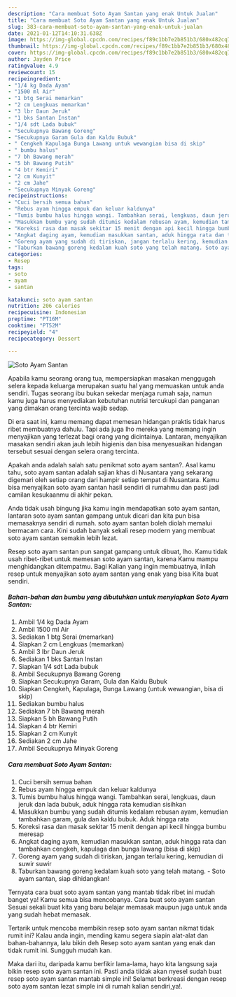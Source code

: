 ```yaml
---
description: "Cara membuat Soto Ayam Santan yang enak Untuk Jualan"
title: "Cara membuat Soto Ayam Santan yang enak Untuk Jualan"
slug: 383-cara-membuat-soto-ayam-santan-yang-enak-untuk-jualan
date: 2021-01-12T14:10:31.638Z
image: https://img-global.cpcdn.com/recipes/f89c1bb7e2b851b3/680x482cq70/soto-ayam-santan-foto-resep-utama.jpg
thumbnail: https://img-global.cpcdn.com/recipes/f89c1bb7e2b851b3/680x482cq70/soto-ayam-santan-foto-resep-utama.jpg
cover: https://img-global.cpcdn.com/recipes/f89c1bb7e2b851b3/680x482cq70/soto-ayam-santan-foto-resep-utama.jpg
author: Jayden Price
ratingvalue: 4.9
reviewcount: 15
recipeingredient:
- "1/4 kg Dada Ayam"
- "1500 ml Air"
- "1 btg Serai memarkan"
- "2 cm Lengkuas memarkan"
- "3 lbr Daun Jeruk"
- "1 bks Santan Instan"
- "1/4 sdt Lada bubuk"
- "Secukupnya Bawang Goreng"
- "Secukupnya Garam Gula dan Kaldu Bubuk"
- " Cengkeh Kapulaga Bunga Lawang untuk wewangian bisa di skip"
- " bumbu halus"
- "7 bh Bawang merah"
- "5 bh Bawang Putih"
- "4 btr Kemiri"
- "2 cm Kunyit"
- "2 cm Jahe"
- "Secukupnya Minyak Goreng"
recipeinstructions:
- "Cuci bersih semua bahan"
- "Rebus ayam hingga empuk dan keluar kaldunya"
- "Tumis bumbu halus hingga wangi. Tambahkan serai, lengkuas, daun jeruk dan lada bubuk, aduk hingga rata kemudian sisihkan"
- "Masukkan bumbu yang sudah ditumis kedalam rebusan ayam, kemudian tambahkan garam, gula dan kaldu bubuk. Aduk hingga rata"
- "Koreksi rasa dan masak sekitar 15 menit dengan api kecil hingga bumbu meresap"
- "Angkat daging ayam, kemudian masukkan santan, aduk hingga rata dan tambahkan cengkeh, kapulaga dan bunga lawang (bisa di skip)"
- "Goreng ayam yang sudah di tiriskan, jangan terlalu kering, kemudian di suwir suwir"
- "Taburkan bawang goreng kedalam kuah soto yang telah matang. Soto ayam santan, siap dihidangkan!"
categories:
- Resep
tags:
- soto
- ayam
- santan

katakunci: soto ayam santan 
nutrition: 206 calories
recipecuisine: Indonesian
preptime: "PT16M"
cooktime: "PT52M"
recipeyield: "4"
recipecategory: Dessert

---
```



![Soto Ayam Santan](https://img-global.cpcdn.com/recipes/f89c1bb7e2b851b3/680x482cq70/soto-ayam-santan-foto-resep-utama.jpg)

Apabila kamu seorang orang tua, mempersiapkan masakan menggugah selera kepada keluarga merupakan suatu hal yang memuaskan untuk anda sendiri. Tugas seorang ibu bukan sekedar menjaga rumah saja, namun kamu juga harus menyediakan kebutuhan nutrisi tercukupi dan panganan yang dimakan orang tercinta wajib sedap.

Di era  saat ini, kamu memang dapat memesan hidangan praktis tidak harus ribet membuatnya dahulu. Tapi ada juga lho mereka yang memang ingin menyajikan yang terlezat bagi orang yang dicintainya. Lantaran, menyajikan masakan sendiri akan jauh lebih higienis dan bisa menyesuaikan hidangan tersebut sesuai dengan selera orang tercinta. 



Apakah anda adalah salah satu penikmat soto ayam santan?. Asal kamu tahu, soto ayam santan adalah sajian khas di Nusantara yang sekarang digemari oleh setiap orang dari hampir setiap tempat di Nusantara. Kamu bisa menyajikan soto ayam santan hasil sendiri di rumahmu dan pasti jadi camilan kesukaanmu di akhir pekan.

Anda tidak usah bingung jika kamu ingin mendapatkan soto ayam santan, lantaran soto ayam santan gampang untuk dicari dan kita pun bisa memasaknya sendiri di rumah. soto ayam santan boleh diolah memalui bermacam cara. Kini sudah banyak sekali resep modern yang membuat soto ayam santan semakin lebih lezat.

Resep soto ayam santan pun sangat gampang untuk dibuat, lho. Kamu tidak usah ribet-ribet untuk memesan soto ayam santan, karena Kamu mampu menghidangkan ditempatmu. Bagi Kalian yang ingin membuatnya, inilah resep untuk menyajikan soto ayam santan yang enak yang bisa Kita buat sendiri.

<!--inarticleads1-->

##### Bahan-bahan dan bumbu yang dibutuhkan untuk menyiapkan Soto Ayam Santan:

1. Ambil 1/4 kg Dada Ayam
1. Ambil 1500 ml Air
1. Sediakan 1 btg Serai (memarkan)
1. Siapkan 2 cm Lengkuas (memarkan)
1. Ambil 3 lbr Daun Jeruk
1. Sediakan 1 bks Santan Instan
1. Siapkan 1/4 sdt Lada bubuk
1. Ambil Secukupnya Bawang Goreng
1. Siapkan Secukupnya Garam, Gula dan Kaldu Bubuk
1. Siapkan  Cengkeh, Kapulaga, Bunga Lawang (untuk wewangian, bisa di skip)
1. Sediakan  bumbu halus
1. Sediakan 7 bh Bawang merah
1. Siapkan 5 bh Bawang Putih
1. Siapkan 4 btr Kemiri
1. Siapkan 2 cm Kunyit
1. Sediakan 2 cm Jahe
1. Ambil Secukupnya Minyak Goreng




<!--inarticleads2-->

##### Cara membuat Soto Ayam Santan:

1. Cuci bersih semua bahan
1. Rebus ayam hingga empuk dan keluar kaldunya
1. Tumis bumbu halus hingga wangi. Tambahkan serai, lengkuas, daun jeruk dan lada bubuk, aduk hingga rata kemudian sisihkan
1. Masukkan bumbu yang sudah ditumis kedalam rebusan ayam, kemudian tambahkan garam, gula dan kaldu bubuk. Aduk hingga rata
1. Koreksi rasa dan masak sekitar 15 menit dengan api kecil hingga bumbu meresap
1. Angkat daging ayam, kemudian masukkan santan, aduk hingga rata dan tambahkan cengkeh, kapulaga dan bunga lawang (bisa di skip)
1. Goreng ayam yang sudah di tiriskan, jangan terlalu kering, kemudian di suwir suwir
1. Taburkan bawang goreng kedalam kuah soto yang telah matang. - Soto ayam santan, siap dihidangkan!




Ternyata cara buat soto ayam santan yang mantab tidak ribet ini mudah banget ya! Kamu semua bisa mencobanya. Cara buat soto ayam santan Sesuai sekali buat kita yang baru belajar memasak maupun juga untuk anda yang sudah hebat memasak.

Tertarik untuk mencoba membikin resep soto ayam santan nikmat tidak rumit ini? Kalau anda ingin, mending kamu segera siapin alat-alat dan bahan-bahannya, lalu bikin deh Resep soto ayam santan yang enak dan tidak rumit ini. Sungguh mudah kan. 

Maka dari itu, daripada kamu berfikir lama-lama, hayo kita langsung saja bikin resep soto ayam santan ini. Pasti anda tiidak akan nyesel sudah buat resep soto ayam santan mantab simple ini! Selamat berkreasi dengan resep soto ayam santan lezat simple ini di rumah kalian sendiri,ya!.


